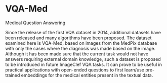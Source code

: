 # VQA-Med
Medical Question Answering

Since the release of the first VQA dataset in 2014, additional datasets have been released and many algorithms have been proposed. The dataset examined here is VQA-Med, based on images from the MedPix database with only the cases where the diagnosis was made based on the image.
<br>
Although it has been made sure that the current task would not have answers requiring
external domain knowledge, such a dataset is proposed to be introduced in future
ImageClef VQA tasks. It can prove to be useful in practical applications with
open-ended questions to first learn/use pre-trained embeddings for the medical entities
present in the textual data.
